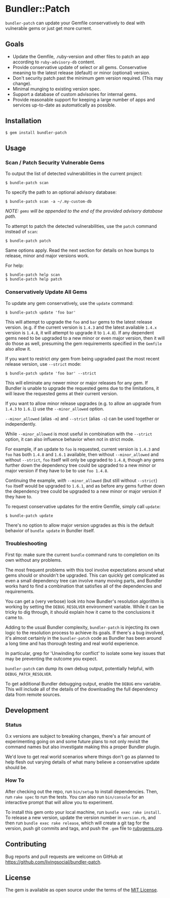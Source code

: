 # Bundler::Patch

`bundler-patch` can update your Gemfile conservatively to deal with vulnerable gems or just get more current.

## Goals

- Update the Gemfile, .ruby-version and other files to patch an app according to `ruby-advisory-db` content.
- Provide conservative update of select or all gems. Conservative meaning to the latest release (default) or minor (optional) version.
- Don't security patch past the minimum gem version required. (This may change).
- Minimal munging to existing version spec.
- Support a database of custom advisories for internal gems.
- Provide reasonable support for keeping a large number of apps and services up-to-date as automatically as possible.

## Installation

    $ gem install bundler-patch

## Usage

### Scan / Patch Security Vulnerable Gems

To output the list of detected vulnerabilities in the current project:

    $ bundle-patch scan

To specify the path to an optional advisory database:

    $ bundle-patch scan -a ~/.my-custom-db

_*NOTE*: `gems` will be appended to the end of the provided advisory database path._

To attempt to patch the detected vulnerabilities, use the `patch` command instead of `scan`:

    $ bundle-patch patch

Same options apply. Read the next section for details on how bumps to release, minor and major versions work.

For help:

    $ bundle-patch help scan
    $ bundle-patch help patch

### Conservatively Update All Gems

To update any gem conservatively, use the `update` command:

    $ bundle-patch update 'foo bar'

This will attempt to upgrade the `foo` and `bar` gems to the latest release version. (e.g. if the current version is
`1.4.3` and the latest available `1.4.x` version is `1.4.8`, it will attempt to upgrade it to `1.4.8`). If any
dependent gems need to be upgraded to a new minor or even major version, then it will do those as well, presuming the
gem requirements specified in the `Gemfile` also allow it.

If you want to restrict _any_ gem from being upgraded past the most recent release version, use `--strict` mode:

    $ bundle-patch update 'foo bar' --strict

This will eliminate any newer minor or major releases for any gem. If Bundler is unable to upgrade the requested gems
due to the limitations, it will leave the requested gems at their current version.

If you want to allow minor release upgrades (e.g. to allow an upgrade from `1.4.3` to `1.6.1`) use the `--minor_allowed`
option.

`--minor_allowed` (alias `-m`) and `--strict` (alias `-s`) can be used together or independently.

While `--minor_allowed` is most useful in combination with the `--strict` option, it can also influence behavior when
not in strict mode.

For example, if an update to `foo` is requested, current version is `1.4.3` and `foo` has both `1.4.8` and `1.6.1`
available, then without `--minor_allowed` and without `--strict`, `foo` itself will only be upgraded to `1.4.8`, though
any gems further down the dependency tree could be upgraded to a new minor or major version if they have to be to use
`foo 1.4.8`.

Continuing the example, _with_ `--minor_allowed` (but still without `--strict`) `foo` itself would be upgraded to
`1.6.1`, and as before any gems further down the dependency tree could be upgraded to a new minor or major version if
they have to.

To request conservative updates for the entire Gemfile, simply call `update`:

    $ bundle-patch update

There's no option to allow major version upgrades as this is the default behavior of `bundle update` in Bundler itself.


### Troubleshooting

First tip: make sure the current `bundle` command runs to completion on its own without any problems.

The most frequent problems with this tool involve expectations around what gems should or shouldn't be upgraded. This
can quickly get complicated as even a small dependency tree can involve many moving parts, and Bundler works hard to
find a combination that satisfies all of the dependencies and requirements.

You can get a (very verbose) look into how Bundler's resolution algorithm is working by setting the `DEBUG_RESOLVER`
environment variable. While it can be tricky to dig through, it should explain how it came to the conclusions it came
to.

Adding to the usual Bundler complexity, `bundler-patch` is injecting its own logic to the resolution process to achieve
its goals. If there's a bug involved, it's almost certainly in the `bundler-patch` code as Bundler has been around a
long time and has thorough testing and real world experience.

In particular, grep for 'Unwinding for conflict' to isolate some key issues that may be preventing the outcome you
expect.

`bundler-patch` can dump its own debug output, potentially helpful, with `DEBUG_PATCH_RESOLVER`.

To get additional Bundler debugging output, enable the `DEBUG` env variable. This will include all of the details of
the downloading the full dependency data from remote sources.


## Development

### Status

0.x versions are subject to breaking changes, there's a fair amount of experimenting going on and some future plans to
not only revisit the command names but also investigate making this a proper Bundler plugin.

We'd love to get real world scenarios where things don't go as planned to help flesh out varying details of what many
believe a conservative update should be.

### How To

After checking out the repo, run `bin/setup` to install dependencies. Then, run `rake spec` to run the tests. You can
also run `bin/console` for an interactive prompt that will allow you to experiment.

To install this gem onto your local machine, run `bundle exec rake install`. To release a new version, update the
version number in `version.rb`, and then run `bundle exec rake release`, which will create a git tag for the version,
push git commits and tags, and push the `.gem` file to [rubygems.org](https://rubygems.org).

## Contributing

Bug reports and pull requests are welcome on GitHub at https://github.com/livingsocial/bundler-patch.


## License

The gem is available as open source under the terms of the [MIT License](http://opensource.org/licenses/MIT).
